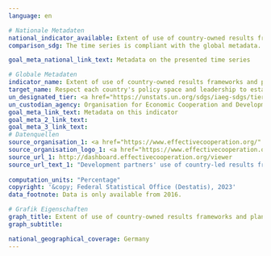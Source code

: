 ```yaml
---
language: en    

# Nationale Metadaten    
national_indicator_available: Extent of use of country-owned results frameworks by providers of development co-operation    
comparison_sdg: The time series is compliant with the global metadata.    

goal_meta_national_link_text: Metadata on the presented time series    

# Globale Metadaten    
indicator_name: Extent of use of country-owned results frameworks and planning tools by providers of development cooperation    
target_name: Respect each country's policy space and leadership to establish and implement policies for poverty eradication and sustainable development    
un_designated_tier: <a href="https://unstats.un.org/sdgs/iaeg-sdgs/tier-classification/" title="Click here for more information on the UN tier classification."  target="_blank" onclick="return confirm_alert(this);">Tier II</a>    
un_custodian_agency: Organisation for Economic Cooperation and Development (OECD)<br>United Nations Development Programme (UNDP)    
goal_meta_link_text: Metadata on this indicator    
goal_meta_2_link_text:     
goal_meta_3_link_text:         
# Datenquellen
source_organisation_1: <a href="https://www.effectivecooperation.org/" target="_blank" onclick="return confirm_alert(this);"> Global Partnership for Effective Development Co-operation (GPEDC) </a>
source_organisation_logo_1: <a href="https://www.effectivecooperation.org/" target="_blank" onclick="return confirm_alert(this);"><img src="https://g205sdgs.github.io/sdg-indicators/public/OrgImgEn/global.png" alt="Logo global" style="height:60px; width:148px"/></a>
source_url_1: http://dashboard.effectivecooperation.org/viewer
source_url_text_1: "Development partners' use of country-led results frameworks - Indicator results monitored using the partner country's own sources and monitoring systems"
    
computation_units: "Percentage"    
copyright: '&copy; Federal Statistical Office (Destatis), 2023'    
data_footnote: Data is only available from 2016.    

# Grafik Eigenschaften    
graph_title: Extent of use of country-owned results frameworks and planning tools in development cooperation
graph_subtitle:     

national_geographical_coverage: Germany    
---
```


<span></span>